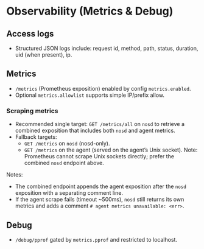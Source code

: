 # Observability (Metrics & Debug)

## Access logs
- Structured JSON logs include: request id, method, path, status, duration, uid (when present), ip.

## Metrics
- `/metrics` (Prometheus exposition) enabled by config `metrics.enabled`.
- Optional `metrics.allowlist` supports simple IP/prefix allow.

### Scraping metrics
- Recommended single target: `GET /metrics/all` on `nosd` to retrieve a combined exposition that includes both `nosd` and agent metrics.
- Fallback targets:
  - `GET /metrics` on `nosd` (nosd-only).
  - `GET /metrics` on the agent (served on the agent’s Unix socket). Note: Prometheus cannot scrape Unix sockets directly; prefer the combined `nosd` endpoint above.

Notes:
- The combined endpoint appends the agent exposition after the `nosd` exposition with a separating comment line.
- If the agent scrape fails (timeout ~500ms), `nosd` still returns its own metrics and adds a comment `# agent metrics unavailable: <err>`.

## Debug
- `/debug/pprof` gated by `metrics.pprof` and restricted to localhost.
